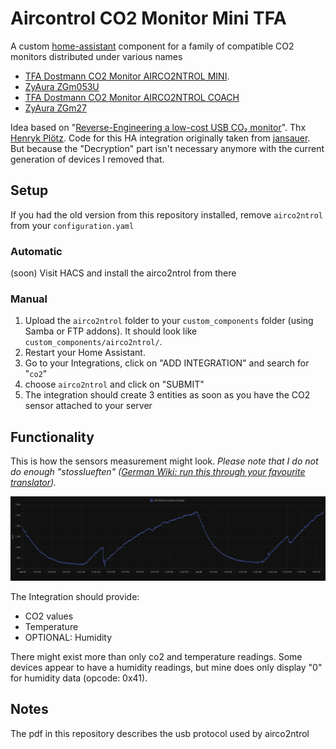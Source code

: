 # Aircontrol CO2 Monitor Mini TFA

A custom [home-assistant](https://www.home-assistant.io/) component for a family of compatible CO2 monitors distributed under various names
 - [TFA Dostmann CO2 Monitor AIRCO2NTROL MINI](https://www.tfa-dostmann.de/en/produkt/co2-monitor-airco2ntrol-mini/).
 - [ZyAura ZGm053U](https://www.zyaura.com/product-detail/zgm053u/)
 - [TFA Dostmann CO2 Monitor AIRCO2NTROL COACH](https://www.tfa-dostmann.de/en/product/co2-monitor-airco2ntrol-coach-31-5009/)
 - [ZyAura ZGm27](https://www.zyaura.com/product-detail/zgm27/)

Idea based on "[Reverse-Engineering a low-cost USB CO₂ monitor](https://hackaday.io/project/5301-reverse-engineering-a-low-cost-usb-co-monitor)".
Thx [Henryk Plötz](https://hackaday.io/henryk). Code for this HA integration originally taken from [jansauer](https://github.com/jansauer/home-assistant_config/tree/master/config/custom_components/airco2ntrol). 
But because the "Decryption" part isn't necessary anymore with the current generation of devices I removed that. 

## Setup
If you had the old version from this repository installed, remove ``airco2ntrol`` from your `configuration.yaml`
### Automatic
(soon) Visit HACS and install the airco2ntrol from there

### Manual
1. Upload the `airco2ntrol` folder to your `custom_components` folder (using Samba or FTP addons).
It should look like `custom_components/airco2ntrol/`.
2. Restart your Home Assistant.
3. Go to your Integrations, click on "ADD INTEGRATION" and search for "`co2`"
4. choose ``airco2ntrol`` and click on "SUBMIT"
5. The integration should create 3 entities as soon as you have the CO2 sensor attached to your server

## Functionality
This is how the sensors measurement might look. _Please note that I do not do enough "stosslueften"
([German Wiki: run this through your favourite translator](https://de.wikipedia.org/wiki/L%C3%BCftung#Sto%C3%9Fl%C3%BCftung))._

![component screenshot](images/screenshot.png)

The Integration should provide:
 - CO2 values
 - Temperature
 - OPTIONAL: Humidity

There might exist more than only co2 and temperature readings. 
Some devices appear to have a humidity readings, but mine does only display "0" for humidity data (opcode: 0x41).

## Notes

The pdf in this repository describes the usb protocol used by airco2ntrol

